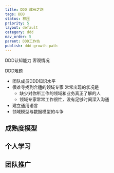 ```yaml
---
title: DDD 成长之路
tags: DDD
status: 积压
priority: 5
layout: default
category: ddd
nav_order: 5
parent: DDD工作坊
publish: ddd-growth-path
---
```


DDD认知能力
客观情况

DDD难题
- 团队成员DDD知识水平
- 很难寻找到合适的领域专家
    常常出现的状况是
    -   缺少对你所工作的领域和业务真正了解的人
    -   领域专家常常工作很忙，没有足够时间深入沟通
- 建立通用语言
- 领域模型与数据模型的斗争

## 成熟度模型


## 个人学习


## 团队推广